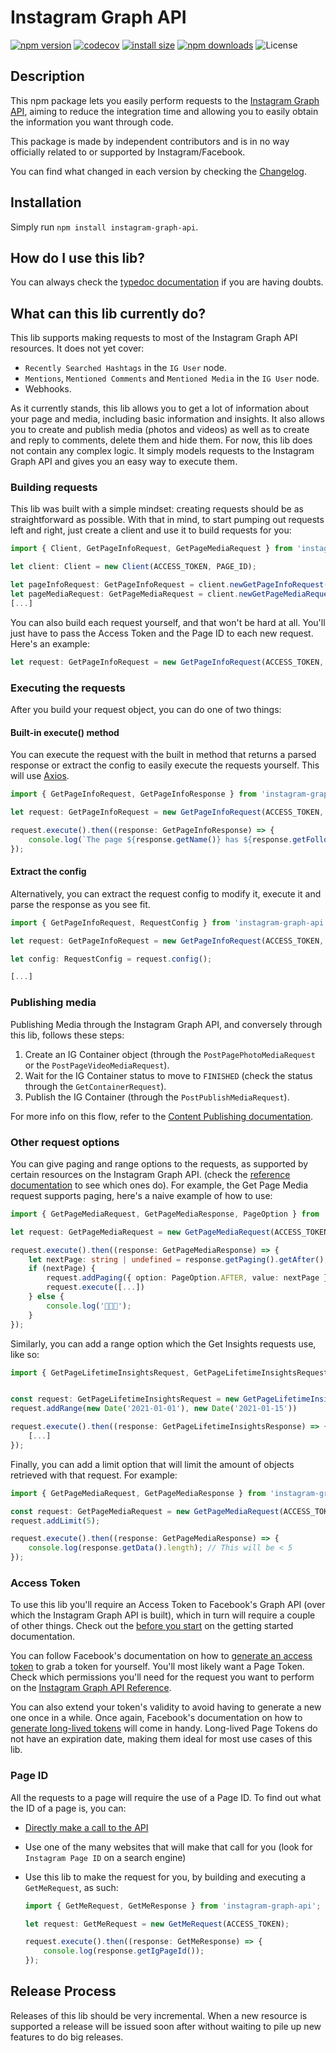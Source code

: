 # Instagram Graph API

[![npm version](https://img.shields.io/npm/v/instagram-graph-api.svg?style=flat-square)](https://www.npmjs.org/package/instagram-graph-api)
[![codecov](https://codecov.io/gh/TiagoGrosso/instagram-graph-api-lib/branch/master/graph/badge.svg?token=1WBXW0RE0Q)](https://codecov.io/gh/TiagoGrosso/instagram-graph-api-lib)
[![install size](https://packagephobia.com/badge?p=instagram-graph-api)](https://packagephobia.com/result?p=instagram-graph-api)
[![npm downloads](https://img.shields.io/npm/dm/instagram-graph-api.svg?style=flat-square)](http://npm-stat.com/charts.html?package=instagram-graph-api)
![License](https://img.shields.io/npm/l/instagram-graph-api)

## Description

This npm package lets you easily perform requests to the [Instagram Graph API](https://developers.facebook.com/docs/instagram-api/), aiming to reduce the integration time and allowing you to easily obtain the information you want through code.

This package is made by independent contributors and is in no way officially related to or supported by Instagram/Facebook.

You can find what changed in each version by checking the [Changelog](changelog/changelog.md).

## Installation

Simply run `npm install instagram-graph-api`.

## How do I use this lib?

You can always check the [typedoc documentation](https://tiagogrosso.github.io/instagram-graph-api-lib/) if you are having doubts.

## What can this lib currently do?

This lib supports making requests to most of the Instagram Graph API resources. It does not yet cover:

-   `Recently Searched Hashtags` in the `IG User` node.
-   `Mentions`, `Mentioned Comments` and `Mentioned Media` in the `IG User` node.
-   Webhooks.

As it currently stands, this lib allows you to get a lot of information about your page and media, including basic information and insights. It also allows you to create and publish media (photos and videos) as well as to create and reply to comments, delete them and hide them.
For now, this lib does not contain any complex logic. It simply models requests to the Instagram Graph API and gives you an easy way to execute them.

### Building requests

This lib was built with a simple mindset: creating requests should be as straightforward as possible. With that in mind, to start pumping out requests left and right, just create a client and use it to build requests for you:

```typescript
import { Client, GetPageInfoRequest, GetPageMediaRequest } from 'instagram-graph-api';

let client: Client = new Client(ACCESS_TOKEN, PAGE_ID);

let pageInfoRequest: GetPageInfoRequest = client.newGetPageInfoRequest();
let pageMediaRequest: GetPageMediaRequest = client.newGetPageMediaRequest();
[...]
```

You can also build each request yourself, and that won't be hard at all. You'll just have to pass the Access Token and the Page ID to each new request. Here's an example:

```typescript
let request: GetPageInfoRequest = new GetPageInfoRequest(ACCESS_TOKEN, PAGE_ID);
```

### Executing the requests

After you build your request object, you can do one of two things:

#### Built-in execute() method

You can execute the request with the built in method that returns a parsed response or extract the config to easily execute the requests yourself. This will use [Axios](https://www.npmjs.com/package/axios).

```typescript
import { GetPageInfoRequest, GetPageInfoResponse } from 'instagram-graph-api';

let request: GetPageInfoRequest = new GetPageInfoRequest(ACCESS_TOKEN, PAGE_ID);

request.execute().then((response: GetPageInfoResponse) => {
    console.log(`The page ${response.getName()} has ${response.getFollowers()} followers.`);
});
```

#### Extract the config

Alternatively, you can extract the request config to modify it, execute it and parse the response as you see fit.

```typescript
import { GetPageInfoRequest, RequestConfig } from 'instagram-graph-api';

let request: GetPageInfoRequest = new GetPageInfoRequest(ACCESS_TOKEN, PAGE_ID);

let config: RequestConfig = request.config();

[...]
```

### Publishing media

Publishing Media through the Instagram Graph API, and conversely through this lib, follows these steps:

1. Create an IG Container object (through the `PostPagePhotoMediaRequest` or the `PostPageVideoMediaRequest`).
2. Wait for the IG Container status to move to `FINISHED` (check the status through the `GetContainerRequest`).
3. Publish the IG Container (through the `PostPublishMediaRequest`).

For more info on this flow, refer to the [Content Publishing documentation](https://developers.facebook.com/docs/instagram-api/guides/content-publishing).

### Other request options

You can give paging and range options to the requests, as supported by certain resources on the Instagram Graph API. (check the [reference documentation](https://developers.facebook.com/docs/instagram-api/reference/) to see which ones do). For example, the Get Page Media request supports paging, here's a naive example of how to use:

```typescript
import { GetPageMediaRequest, GetPageMediaResponse, PageOption } from 'instagram-graph-api';

let request: GetPageMediaRequest = new GetPageMediaRequest(ACCESS_TOKEN, PAGE_ID);

request.execute().then((response: GetPageMediaResponse) => {
    let nextPage: string | undefined = response.getPaging().getAfter();
    if (nextPage) {
        request.addPaging({ option: PageOption.AFTER, value: nextPage }); // you can reuse the old request 😎
        request.execute([...])
    } else {
        console.log('🛑🛑🛑');
    }
});
```

Similarly, you can add a range option which the Get Insights requests use, like so:

```typescript
import { GetPageLifetimeInsightsRequest, GetPageLifetimeInsightsRequest } from 'instagram-graph-api';


const request: GetPageLifetimeInsightsRequest = new GetPageLifetimeInsightsRequest(ACCESS_TOKEN, PAGE_ID);
request.addRange(new Date('2021-01-01'), new Date('2021-01-15'))

request.execute().then((response: GetPageLifetimeInsightsResponse) => {
    [...]
});
```

Finally, you can add a limit option that will limit the amount of objects retrieved with that request. For example:

```typescript
import { GetPageMediaRequest, GetPageMediaResponse } from 'instagram-graph-api';

const request: GetPageMediaRequest = new GetPageMediaRequest(ACCESS_TOKEN, PAGE_ID);
request.addLimit(5);

request.execute().then((response: GetPageMediaResponse) => {
    console.log(response.getData().length); // This will be < 5
});
```

### Access Token

To use this lib you'll require an Access Token to Facebook's Graph API (over which the Instagram Graph API is built), which in turn will require a couple of other things. Check out the [before you start](https://developers.facebook.com/docs/instagram-api/getting-started) on the getting started documentation.

You can follow Facebook's documentation on how to [generate an access token](https://developers.facebook.com/docs/facebook-login/access-tokens/) to grab a token for yourself. You'll most likely want a Page Token. Check which permissions you'll need for the request you want to perform on the [Instagram Graph API Reference](https://developers.facebook.com/docs/instagram-api/reference/).

You can also extend your token's validity to avoid having to generate a new one once in a while. Once again, Facebook's documentation on how to [generate long-lived tokens](https://developers.facebook.com/docs/facebook-login/access-tokens/refreshing) will come in handy. Long-lived Page Tokens do not have an expiration date, making them ideal for most use cases of this lib.

### Page ID

All the requests to a page will require the use of a Page ID. To find out what the ID of a page is, you can:

-   [Directly make a call to the API](https://developers.facebook.com/docs/instagram-api/guides/business-discovery)
-   Use one of the many websites that will make that call for you (look for `Instagram Page ID` on a search engine)
-   Use this lib to make the request for you, by building and executing a `GetMeRequest`, as such:

    ```typescript
    import { GetMeRequest, GetMeResponse } from 'instagram-graph-api';

    let request: GetMeRequest = new GetMeRequest(ACCESS_TOKEN);

    request.execute().then((response: GetMeResponse) => {
        console.log(response.getIgPageId());
    });
    ```

## Release Process

Releases of this lib should be very incremental. When a new resource is supported a release will be issued soon after without waiting to pile up new features to do big releases.
